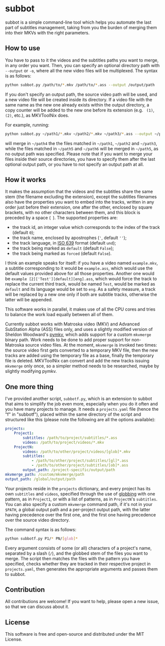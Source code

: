 # subbot

subbot is a simple command-line tool which helps you automate the last part of subtitles management, taking from you the burden of merging them into their MKVs with the right parameters.

## How to use

You have to pass to it the videos and the subtitles paths you want to merge, in any order you want. Then, you can specify an optional directory path with `--output` or `-o`, where all the new video files will be multiplexed. The syntax is as follows:

```sh
python subbot.py /path/to/*.mkv /path/to/*.ass --output /output/path
```

If you don't specify an output path, the source video path will be used, and a new video file will be created inside its directory. If a video file with the same name as the new one already exists within the output directory, a copy counter will be added to the new one before its extension (e.g. ` (1)`, ` (2)`, etc.), as MKVToolNix does.

For example, running:

```sh
python subbot.py ~/path1/*.mkv ~/path2/*.mkv ~/path3/*.ass --output ~/path4 ~/path5/*.mkv ~/path6/*.ass
```

will merge in `~/path4` the the files matched in `~/path1`, `~/path2` and `~/path3`, while the files matched in `~/path5` and `~/path6` will be merged in `~/path5`, as no output path was specified. Please note that if you want to merge your files inside their source directories, you have to specify them after the last optional output path, or you have to not specify an output path at all.

## How it works

It makes the assumption that the videos and the subtitles share the same stem (the filename excluding the extension), except the subtitles filenames also have the properties you want to embed into the tracks, written in any order just before their extension, one after the other, enclosed by square brackets, with no other characters between them, and this block is preceded by a space (` `). The supported properties are:

* the track id, an integer value which corresponds to the index of the track (default `0`);
* the track name, enclosed by apostrophes (`'`, default `''`);
* the track language, in [ISO 639](https://en.wikipedia.org/wiki/ISO_639-2) format (default `und`);
* the track being marked as `default` (default `False`);
* the track being marked as `forced` (default `False`).

I think an example speaks for itself: if you have a video named `example.mkv`, a subtitle corresponding to it would be `example.ass`, which would use the default values provided above for all those properties. Another one would be `example [2]['Test'][default][eng].ass`, which would force the track to replace the current third track, would be named `Test`, would be marked as `default` and its language would be set to `eng`. As a safety measure, a track will be replaced by a new one only if both are subtitle tracks, otherwise the latter will be appended.

This software works in parallel, it makes use of all the CPU cores and tries to balance the work load equally between all of them.

Currently subbot works with Matroska video (MKV) and Advanced SubStation Alpha (ASS) files only, and uses a slightly modified version of Sheldon Woodward's [pymkv](https://github.com/sheldonkwoodward/pymkv), which adds support for a custom `mkvmerge` binary path. Work needs to be done to add proper support for non-Matroska source video files. At the moment, `mkvmerge` is invoked two times: the source video first gets converted to a temporary MKV file, then the new tracks are added using the temporary file as a base, finally the temporary file is deleted. MKVToolNix can convert and add the new tracks issuing `mkvmerge` only once, so a simpler method needs to be researched, maybe by slightly modifying pymkv.

## One more thing

I've provided another script, `subbotf.py`, which is an extension to subbot that aims to simplify the job even more, especially when you do it often and you have many projects to manage. It needs a `projects.yaml` file (hence the "f" in "subbotf"), placed within the same directory of the script and structured like this (please note the following are all the options available):

```yaml
projects:
    Project1:
        subtitles: /path/to/project/subtitles/*.ass 
        videos: /path/to/project/videos/*.mkv
    ProjectN:
        videos: /path/to/other/project/videos/[glob]*.mkv
        subtitles:
            - /path/to/other/project/subtitles/[gl]*.ass
            - /path/to/other/project/subtitles/[ob]*.ass
        output_path: /project-specific/output/path
mkvmerge_path: /custom/mkvmerge/path
output_path: /global/output/path
```

Your projects reside in the `projects` dictionary, and every project has its own `subtitles` and `videos`, specified through the use of [globbing](https://en.wikipedia.org/wiki/Glob_(programming)) with one pattern, as in `Project1`, or with a list of patterns, as in `ProjectN`'s `subtitles`. You can also specify a custom `mkvmerge` command path, if it's not in your `$PATH`, a global output path and a per-project output path, with the latter having precedence over the first one, and the first one having precedence over the source video directory.

The command syntax is as follows:

```sh
python subbotf.py P1/* PN/[glob]*
```

Every argument consists of some (or all) characters of a project's name, separated by a slash (`/`), and the globbed stem of the files you want to merge. The script then matches the files with the pattern you have specified, checks whether they are tracked in their respective project in `projects.yaml`, then generates the appropriate arguments and passes them to subbot.

## Contribution

All contributions are welcome! If you want to help, please open a new issue, so that we can discuss about it.

## License
This software is free and open-source and distributed under the MIT License.
